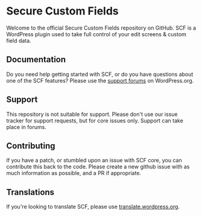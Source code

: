 # Secure Custom Fields

Welcome to the official Secure Custom Fields repository on GitHub. SCF is a WordPress plugin used to take full control of your edit screens & custom field data.

## Documentation

Do you need help getting started with SCF, or do you have questions about one of the SCF features? Please use the [support forums](https://wordpress.org/support/plugin/advanced-custom-fields/) on WordPress.org.

## Support

This repository is not suitable for support. Please don't use our issue tracker for support requests, but for core issues only. 
Support can take place in forums.

## Contributing

If you have a patch, or stumbled upon an issue with SCF core, you can contribute this back to the code. Please create a new github issue with as much information as possible, and a PR if appropriate.

## Translations

If you're looking to translate SCF, please use [translate.wordpress.org](https://translate.wordpress.org/projects/wp-plugins/advanced-custom-fields/stable/).
